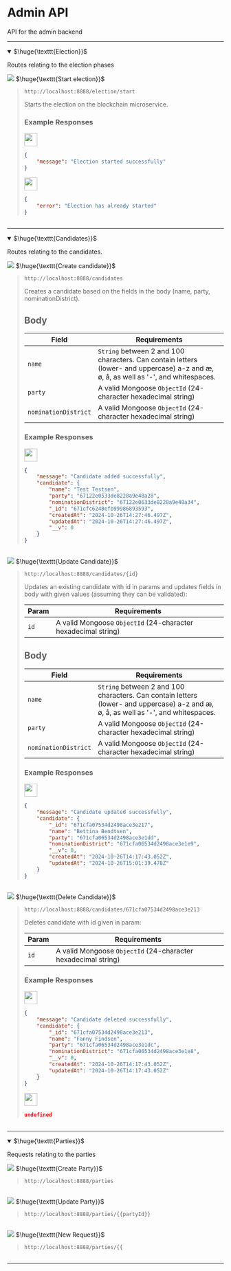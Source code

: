 # Admin API

API for the admin backend

---

<details open>
<summary>$\huge{\texttt{Election}}$</summary>

Routes relating to the election phases

<img src="https://img.shields.io/badge/POST-orange.svg" > $\huge{\texttt{Start election}}$
> ```
> http://localhost:8888/election/start
> ```
> 
> Starts the election on the blockchain microservice.
>
> ### Example Responses
>
><img src="https://img.shields.io/badge/200-Successful_Response-green.svg" height="30">
>
> ```json
> {
>     "message": "Election started successfully"
> }
> ```
> 
><img src="https://img.shields.io/badge/400-Already_Started-red.svg" height="30">
>
> ```json
> {
>     "error": "Election has already started"
> }
> ```
> 
<div style="margin-top: 30px"></div>

><div style="margin-top: 30px"></div>

</details>

---

<details open>
<summary>$\huge{\texttt{Candidates}}$</summary>

Routes relating to the candidates.

<img src="https://img.shields.io/badge/POST-orange.svg" > $\huge{\texttt{Create candidate}}$
> ```
> http://localhost:8888/candidates
> ```
> 
> Creates a candidate based on the fields in the body (name, party, nominationDistrict).
> 
> ## Body
> 
> | **Field** | **Requirements** |
> | --- | --- |
> | `name` | `String` between 2 and 100 characters. Can contain letters (lower- and uppercase) a-z and æ, ø, å, as well as '-', and whitespaces. |
> | `party` | A valid Mongoose `ObjectId` (24-character hexadecimal string) |
> | `nominationDistrict` | A valid Mongoose `ObjectId` (24-character hexadecimal string) |
>
> ### Example Responses
>
><img src="https://img.shields.io/badge/201-Create_candidate-green.svg" height="30">
>
> ```json
> {
>     "message": "Candidate added successfully",
>     "candidate": {
>         "name": "Test Testsen",
>         "party": "67122e0533de8228a9e48a28",
>         "nominationDistrict": "67122e0633de8228a9e48a34",
>         "_id": "671cfc6248efb99986893593",
>         "createdAt": "2024-10-26T14:27:46.497Z",
>         "updatedAt": "2024-10-26T14:27:46.497Z",
>         "__v": 0
>     }
> }
> ```
> 
<div style="margin-top: 30px"></div>

><div style="margin-top: 30px"></div>

<img src="https://img.shields.io/badge/PATCH-magenta.svg" > $\huge{\texttt{Update Candidate}}$
> ```
> http://localhost:8888/candidates/{id}
> ```
> 
> Updates an existing candidate with id in params and updates fields in body with given values (assuming they can be validated):
> 
> | **Param** | **Requirements** |
> | --- | --- |
> | `id` | A valid Mongoose `ObjectId` (24-character hexadecimal string) |
> 
> ## Body
> 
> | Field | **Requirements** |
> | --- | --- |
> | `name` | `String` between 2 and 100 characters. Can contain letters (lower- and uppercase) a-z and æ, ø, å, as well as '-', and whitespaces. |
> | `party` | A valid Mongoose `ObjectId` (24-character hexadecimal string) |
> | `nominationDistrict` | A valid Mongoose `ObjectId` (24-character hexadecimal string) |
>
> ### Example Responses
>
><img src="https://img.shields.io/badge/200-Update_Candidate-green.svg" height="30">
>
> ```json
> {
>     "message": "Candidate updated successfully",
>     "candidate": {
>         "_id": "671cfa07534d2498ace3e217",
>         "name": "Bettina Bendtsen",
>         "party": "671cfa06534d2498ace3e1dd",
>         "nominationDistrict": "671cfa06534d2498ace3e1e9",
>         "__v": 0,
>         "createdAt": "2024-10-26T14:17:43.052Z",
>         "updatedAt": "2024-10-26T15:01:39.478Z"
>     }
> }
> ```
> 
<div style="margin-top: 30px"></div>

><div style="margin-top: 30px"></div>

<img src="https://img.shields.io/badge/DELETE-red.svg" > $\huge{\texttt{Delete Candidate}}$
> ```
> http://localhost:8888/candidates/671cfa07534d2498ace3e213
> ```
> 
> Deletes candidate with id given in param:
> 
> | **Param** | **Requirements** |
> | --- | --- |
> | `id` | A valid Mongoose `ObjectId` (24-character hexadecimal string) |
>
> ### Example Responses
>
><img src="https://img.shields.io/badge/200-Delete_Candidate-green.svg" height="30">
>
> ```json
> {
>     "message": "Candidate deleted successfully",
>     "candidate": {
>         "_id": "671cfa07534d2498ace3e213",
>         "name": "Fanny Findsen",
>         "party": "671cfa06534d2498ace3e1dc",
>         "nominationDistrict": "671cfa06534d2498ace3e1e8",
>         "__v": 0,
>         "createdAt": "2024-10-26T14:17:43.052Z",
>         "updatedAt": "2024-10-26T14:17:43.052Z"
>     }
> }
> ```
> 
><img src="https://img.shields.io/badge/204-No_content-green.svg" height="30">
>
> ```json
> undefined
> ```
> 
<div style="margin-top: 30px"></div>

><div style="margin-top: 30px"></div>

</details>

---

<details open>
<summary>$\huge{\texttt{Parties}}$</summary>

Requests relating to the parties

<img src="https://img.shields.io/badge/POST-orange.svg" > $\huge{\texttt{Create Party}}$
> ```
> http://localhost:8888/parties
> ```
> ><div style="margin-top: 30px"></div>

<img src="https://img.shields.io/badge/PATCH-magenta.svg" > $\huge{\texttt{Update Party}}$
> ```
> http://localhost:8888/parties/{{partyId}}
> ```
> ><div style="margin-top: 30px"></div>

<img src="https://img.shields.io/badge/DELETE-red.svg" > $\huge{\texttt{New Request}}$
> ```
> http://localhost:8888/parties/{{
> ```
> ><div style="margin-top: 30px"></div>

</details>

---

